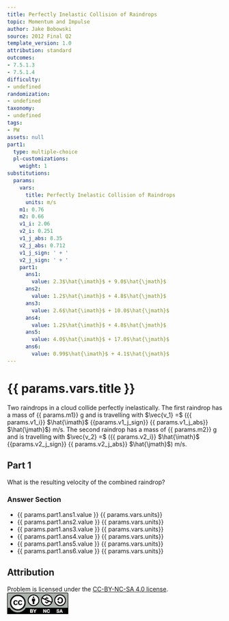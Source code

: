 ```yaml
---
title: Perfectly Inelastic Collision of Raindrops
topic: Momentum and Impulse
author: Jake Bobowski
source: 2012 Final Q2
template_version: 1.0
attribution: standard
outcomes:
- 7.5.1.3
- 7.5.1.4
difficulty:
- undefined
randomization:
- undefined
taxonomy:
- undefined
tags:
- PW
assets: null
part1:
  type: multiple-choice
  pl-customizations:
    weight: 1
substitutions:
  params:
    vars:
      title: Perfectly Inelastic Collision of Raindrops
      units: m/s
    m1: 0.76
    m2: 0.66
    v1_i: 2.06
    v2_i: 0.251
    v1_j_abs: 8.35
    v2_j_abs: 0.712
    v1_j_sign: ' + '
    v2_j_sign: ' + '
    part1:
      ans1:
        value: 2.3$\hat{\imath}$ + 9.0$\hat{\jmath}$
      ans2:
        value: 1.2$\hat{\imath}$ + 4.8$\hat{\jmath}$
      ans3:
        value: 2.6$\hat{\imath}$ + 10.0$\hat{\jmath}$
      ans4:
        value: 1.2$\hat{\imath}$ + 4.8$\hat{\jmath}$
      ans5:
        value: 4.0$\hat{\imath}$ + 17.0$\hat{\jmath}$
      ans6:
        value: 0.99$\hat{\imath}$ + 4.1$\hat{\jmath}$
---
```

# {{ params.vars.title }}
Two raindrops in a cloud collide perfectly inelastically. The first raindrop has a mass of {{ params.m1}} g and is travelling with $\vec{v_1} =$ ({{ params.v1_i}} $\hat{\imath}$ {{params.v1_j_sign}} {{ params.v1_j_abs}} $\hat{\jmath}$) m/s.
The second raindrop has a mass of {{ params.m2}} g and is travelling with $\vec{v_2} =$ ({{ params.v2_i}} $\hat{\imath}$ {{params.v2_j_sign}} {{ params.v2_j_abs}} $\hat{\jmath}$) m/s.

## Part 1

What is the resulting velocity of the combined raindrop?

### Answer Section

- {{ params.part1.ans1.value }} {{ params.vars.units}}
- {{ params.part1.ans2.value }} {{ params.vars.units}}
- {{ params.part1.ans3.value }} {{ params.vars.units}}
- {{ params.part1.ans4.value }} {{ params.vars.units}}
- {{ params.part1.ans5.value }} {{ params.vars.units}}
- {{ params.part1.ans6.value }} {{ params.vars.units}}

## Attribution

Problem is licensed under the [CC-BY-NC-SA 4.0 license](https://creativecommons.org/licenses/by-nc-sa/4.0/).<br> ![The Creative Commons 4.0 license requiring attribution-BY, non-commercial-NC, and share-alike-SA license.](https://raw.githubusercontent.com/firasm/bits/master/by-nc-sa.png)